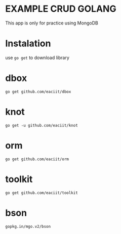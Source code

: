 EXAMPLE CRUD GOLANG
====
This app is only for practice using MongoDB

Instalation
====
use `go get` to download library

dbox
=====
```
go get github.com/eaciit/dbox
```
knot
=====
```
go get -u github.com/eaciit/knot
```
orm
=====
```
go get github.com/eaciit/orm
```
toolkit
=====
```
go get github.com/eaciit/toolkit
```

bson
=====
```
gopkg.in/mgo.v2/bson
```
